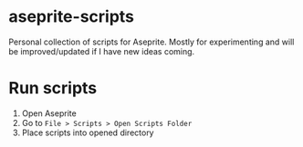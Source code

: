# aseprite-scripts

Personal collection of scripts for Aseprite.
Mostly for experimenting and will be improved/updated if I have new ideas coming.

# Run scripts

1. Open Aseprite
2. Go to `File > Scripts > Open Scripts Folder`
3. Place scripts into opened directory
